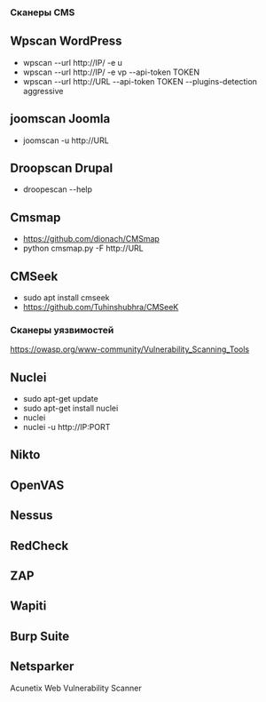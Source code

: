 ### Сканеры CMS

## Wpscan WordPress
- wpscan --url http://IP/ -e u
- wpscan --url http://IP/ -e vp --api-token TOKEN
- wpscan --url http://URL --api-token TOKEN --plugins-detection aggressive
## joomscan Joomla
- joomscan -u http://URL
## Droopscan Drupal
- droopescan --help
## Cmsmap
- https://github.com/dionach/CMSmap
- python cmsmap.py -F http://URL
## CMSeek
- sudo apt install cmseek
- https://github.com/Tuhinshubhra/CMSeeK

### Сканеры уязвимостей
https://owasp.org/www-community/Vulnerability_Scanning_Tools


## Nuclei
- sudo apt-get update
- sudo apt-get install nuclei
- nuclei
- nuclei -u http://IP:PORT
## Nikto


## OpenVAS


## Nessus


## RedCheck


## ZAP



## Wapiti


## Burp Suite


## Netsparker



Acunetix Web Vulnerability Scanner
